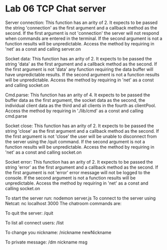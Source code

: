 # Lab 06 TCP Chat server

Server connection:
This function has an arity of 2. It expects to be passed the string 'connection' as the first argument and a callback method as the second.
If the first argument is not 'connection' the server will not respond when commands are entered in the terminal.
If the second argument is not a function results will be unpredictable.
Access the method by requiring in 'net' as a const and calling server.on

Socket data:
This function has an arity of 2. It expects to be passed the string 'data' as the first argument and a callback method as the second.
If the first argument is not 'data' any function requiring the data buffer will have unpredictable results.
If the second argument is not a function results will be unpredictable.
Access the method by requiring in 'net' as a const and calling socket.on

Cmd.parse:
This function has an arity of 4. It expects to be passed the buffer data as the first argument, the socket data as the second, the individual client data as the third and all clients in the fourth as clientPool.
Access the method by requiring in './lib/cmd' as a const and calling cmd.parse

Socket close:
This function has an arity of 2. It expects to be passed the string 'close' as the first argument and a callback method as the second.
If the first argument is not 'close' the user will be unable to disconnect from the server using the /quit command.
If the second argument is not a function results will be unpredictable.
Access the method by requiring in 'net' as a const and calling socket.on

Socket error:
This function has an arity of 2. It expects to be passed the string 'error' as the first argument and a callback method as the second.
If the first argument is not 'error' error message will not be logged to the console.
If the second argument is not a function results will be unpredictable.
Access the method by requiring in 'net' as a const and calling socket.on

To start the server run: nodemon server.js
To connect to the server using Netcat: nc localhost 3000
The chatroom commands are:

To quit the server:
/quit

To list all connect users:
/list

To change you nickname:
/nickname newNickname

To private message:
/dm nickname msg